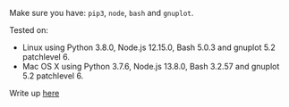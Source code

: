 Make sure you have: `pip3`, `node`, `bash` and `gnuplot`.

Tested on:
- Linux using Python 3.8.0, Node.js 12.15.0, Bash 5.0.3 and gnuplot 5.2 patchlevel 6.
- Mac OS X using Python 3.7.6, Node.js 13.8.0, Bash 3.2.57 and gnuplot 5.2 patchlevel 6.

Write up [here](https://github.com/jakutis/ava-vs-jest/blob/master/issue/README.md)
